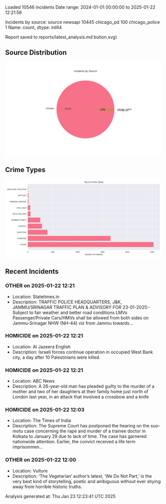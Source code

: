
Loaded 10546 incidents
Date range: 2024-01-01 00:00:00 to 2025-01-22 12:21:56

Incidents by source:
source
newsapi           10445
chicago_pd          100
chicago_police        1
Name: count, dtype: int64

Report saved to reports/latest_analysis.md
bution.svg)

## Source Distribution
![Source Distribution](images/source_distribution.svg)

## Crime Types
![Crime Types](images/crime_types.svg)

## Recent Incidents

### OTHER on 2025-01-22 12:21
- Location: Statetimes.in
- Description: TRAFFIC POLICE HEADQUARTERS, J&K, JAMMU/SRINAGAR TRAFFIC PLAN & ADVISORY FOR 23-01-2025:- Subject to fair weather and better road conditions LMVs Passenger/Private Cars/HMVs shall be allowed from both sides on Jammu-Srinagar NHW (NH-44) viz from Jammu towards…


### HOMICIDE on 2025-01-22 12:21
- Location: Al Jazeera English
- Description: Israeli forces continue operation in occupied West Bank city, a day after 10 Palestinians were killed.


### HOMICIDE on 2025-01-22 12:21
- Location: ABC News
- Description: A 26-year-old man has pleaded guilty to the murder of a mother and two of her daughters at their family home just north of London last year, in an attack that involved a crossbow and a knife


### HOMICIDE on 2025-01-22 12:03
- Location: The Times of India
- Description: The Supreme Court has postponed the hearing on the suo-motu case concerning the rape and murder of a trainee doctor in Kolkata to January 29 due to lack of time. The case has garnered nationwide attention. Earlier, the convict received a life term imprisonmen…


### OTHER on 2025-01-22 12:00
- Location: Vulture
- Description: ‘The Vegetarian’ author’s latest, ‘We Do Not Part,’ is the very best kind of storytelling, poetic and ambiguous without ever shying away from horrible historic truths.

Analysis generated at: Thu Jan 23 12:23:41 UTC 2025
